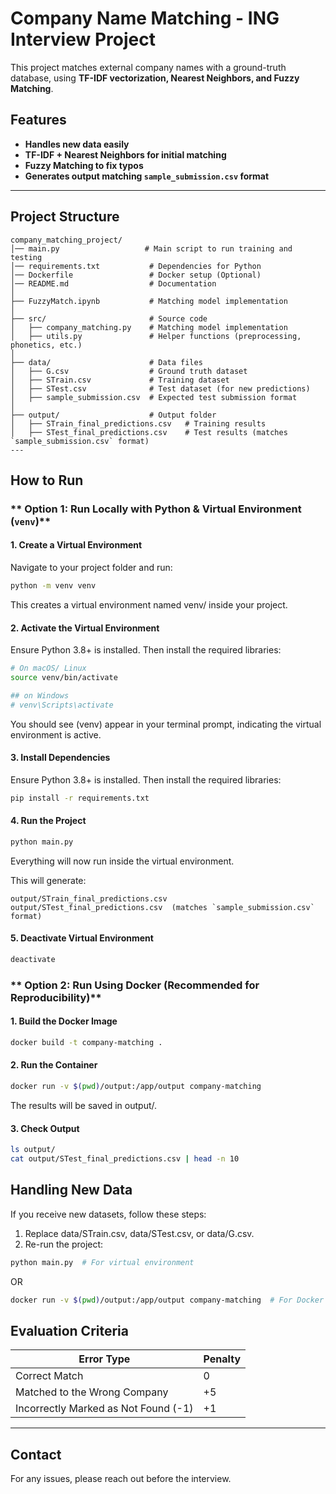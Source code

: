 # Company Name Matching - ING Interview Project

This project matches external company names with a ground-truth database, using **TF-IDF vectorization, Nearest Neighbors, and Fuzzy Matching**.

## Features
- **Handles new data easily**
- **TF-IDF + Nearest Neighbors for initial matching**
- **Fuzzy Matching to fix typos**
- **Generates output matching `sample_submission.csv` format**

---

## Project Structure
```
company_matching_project/
│── main.py                   # Main script to run training and testing
│── requirements.txt           # Dependencies for Python
│── Dockerfile                 # Docker setup (Optional)
│── README.md                  # Documentation
│
├── FuzzyMatch.ipynb           # Matching model implementation     
│
├── src/                       # Source code
│   ├── company_matching.py    # Matching model implementation
│   ├── utils.py               # Helper functions (preprocessing, phonetics, etc.)
│
├── data/                      # Data files
│   ├── G.csv                  # Ground truth dataset
│   ├── STrain.csv             # Training dataset
│   ├── STest.csv              # Test dataset (for new predictions)
│   ├── sample_submission.csv  # Expected test submission format
│
├── output/                    # Output folder
│   ├── STrain_final_predictions.csv   # Training results
│   ├── STest_final_predictions.csv    # Test results (matches `sample_submission.csv` format)
---
```

## How to Run
### ** Option 1: Run Locally with Python & Virtual Environment (`venv`)**

#### **1. Create a Virtual Environment**

Navigate to your project folder and run:

```sh
python -m venv venv
```
This creates a virtual environment named venv/ inside your project.

#### **2. Activate the Virtual Environment**

Ensure Python 3.8+ is installed. Then install the required libraries:


```sh
# On macOS/ Linux
source venv/bin/activate

## on Windows
# venv\Scripts\activate
```

You should see (venv) appear in your terminal prompt, indicating the virtual environment is active.

#### **3. Install Dependencies**

Ensure Python 3.8+ is installed. Then install the required libraries:

```sh
pip install -r requirements.txt
```

#### **4. Run the Project**

```sh
python main.py
```
Everything will now run inside the virtual environment.

This will generate:
```
output/STrain_final_predictions.csv
output/STest_final_predictions.csv  (matches `sample_submission.csv` format)
```

#### **5. Deactivate Virtual Environment**

```sh
deactivate
```

### ** Option 2: Run Using Docker (Recommended for Reproducibility)**

#### **1.  Build the Docker Image**

```sh
docker build -t company-matching .
```

#### **2. Run the Container**


```sh
docker run -v $(pwd)/output:/app/output company-matching
```

The results will be saved in output/.

#### **3. Check Output**

```sh
ls output/
cat output/STest_final_predictions.csv | head -n 10
```

## Handling New Data

If you receive new datasets, follow these steps:
1.	Replace data/STrain.csv, data/STest.csv, or data/G.csv.
2.	Re-run the project:
```sh
python main.py  # For virtual environment
```
OR
```sh
docker run -v $(pwd)/output:/app/output company-matching  # For Docker
```


## Evaluation Criteria

| Error Type                                 | Penalty |
|--------------------------------------------|---------|
| Correct Match                           | 0       |
| Matched to the Wrong Company            | +5      |
| Incorrectly Marked as Not Found (-1)    | +1      |

---
## Contact

For any issues, please reach out before the interview. 

